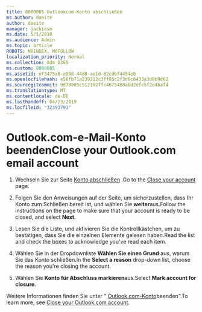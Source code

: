 ```yaml
---
title: 8000005 Outlookcom-Konto abschließen
ms.author: daeite
author: daeite
manager: jackiesm
ms.date: 5/1/2018
ms.audience: Admin
ms.topic: article
ROBOTS: NOINDEX, NOFOLLOW
localization_priority: Normal
ms.collection: Adm_O365
ms.custom: 8000005
ms.assetid: ef3475a8-e898-44d8-ae1d-82cdbf4454e8
ms.openlocfilehash: e56fb71a239312c3ff85c2f3d0c6433a3d0b9d62
ms.sourcegitcommit: 9d78905c512192ffc4675468abd2efc5f2e4baf4
ms.translationtype: MT
ms.contentlocale: de-DE
ms.lasthandoff: 04/23/2019
ms.locfileid: "32393791"
---
```

# <a name="close-your-outlookcom-email-account"></a><span data-ttu-id="44237-102">Outlook.com-e-Mail-Konto beenden</span><span class="sxs-lookup"><span data-stu-id="44237-102">Close your Outlook.com email account</span></span>

1. <span data-ttu-id="44237-103">Wechseln Sie zur Seite [Konto abschließen](https://go.microsoft.com/fwlink/p/?linkid=845493) .</span><span class="sxs-lookup"><span data-stu-id="44237-103">Go to the [Close your account](https://go.microsoft.com/fwlink/p/?linkid=845493) page.</span></span> 
    
2. <span data-ttu-id="44237-104">Folgen Sie den Anweisungen auf der Seite, um sicherzustellen, dass Ihr Konto zum Schließen bereit ist, und wählen Sie **weiter**aus.</span><span class="sxs-lookup"><span data-stu-id="44237-104">Follow the instructions on the page to make sure that your account is ready to be closed, and select **Next**.</span></span> 
    
3. <span data-ttu-id="44237-105">Lesen Sie die Liste, und aktivieren Sie die Kontrollkästchen, um zu bestätigen, dass Sie die einzelnen Elemente gelesen haben.</span><span class="sxs-lookup"><span data-stu-id="44237-105">Read the list and check the boxes to acknowledge you've read each item.</span></span>
    
4. <span data-ttu-id="44237-106">Wählen Sie in der Dropdownliste **Wählen Sie einen Grund** aus, warum Sie das Konto schließen.</span><span class="sxs-lookup"><span data-stu-id="44237-106">In the **Select a reason** drop-down list, choose the reason you're closing the account.</span></span> 
    
5. <span data-ttu-id="44237-107">Wählen Sie **Konto für Abschluss markieren**aus.</span><span class="sxs-lookup"><span data-stu-id="44237-107">Select **Mark account for closure**.</span></span> 
    
<span data-ttu-id="44237-108">Weitere Informationen finden Sie unter " [Outlook.com-Konto](https://go.microsoft.com/fwlink/p/?linkid=873106)[](https://support.office.com/article/564b801e-2a47-4cb2-afa8-12ead3185038.aspx)beenden".</span><span class="sxs-lookup"><span data-stu-id="44237-108">To learn more, see [Close your Outlook.com account](https://go.microsoft.com/fwlink/p/?linkid=873106)[](https://support.office.com/article/564b801e-2a47-4cb2-afa8-12ead3185038.aspx).</span></span>
  

